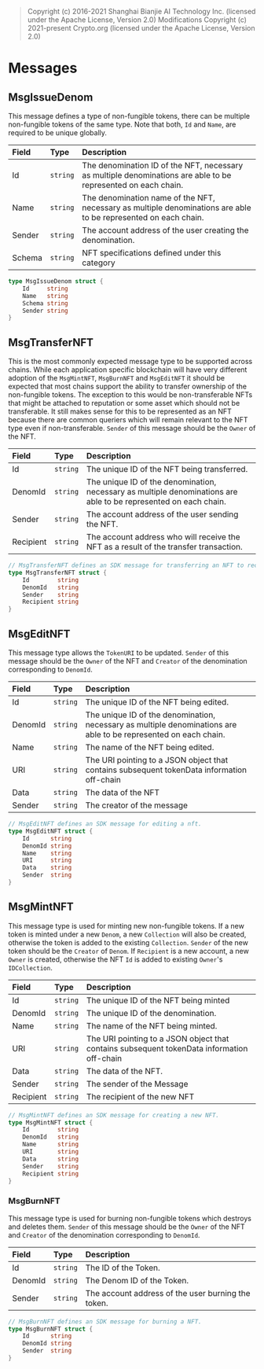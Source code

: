 > Copyright (c) 2016-2021 Shanghai Bianjie AI Technology Inc. (licensed under the Apache License, Version 2.0)
> Modifications Copyright (c) 2021-present Crypto.org (licensed under the Apache License, Version 2.0)

# Messages

## MsgIssueDenom

This message defines a type of non-fungible tokens, there can be multiple non-fungible tokens of the same type. Note
that both, `Id` and `Name`, are required to be unique globally.

| **Field** | **Type** | **Description**                                                                                                 |
| :-------- | :------- | :-------------------------------------------------------------------------------------------------------------- |
| Id        | `string` | The denomination ID of the NFT, necessary as multiple denominations are able to be represented on each chain.   |
| Name      | `string` | The denomination name of the NFT, necessary as multiple denominations are able to be represented on each chain. |
| Sender    | `string` | The account address of the user creating the denomination.                                                      |
| Schema    | `string` | NFT specifications defined under this category                                                                  |

```go
type MsgIssueDenom struct {
    Id     string
    Name   string
    Schema string
    Sender string
}
```

## MsgTransferNFT

This is the most commonly expected message type to be supported across chains. While each application specific
blockchain will have very different adoption of the `MsgMintNFT`, `MsgBurnNFT` and `MsgEditNFT` it should be expected
that most chains support the ability to transfer ownership of the non-fungible tokens. The exception to this would be
non-transferable NFTs that might be attached to reputation or some asset which should not be transferable. It still
makes sense for this to be represented as an NFT because there are common queriers which will remain relevant to the NFT
type even if non-transferable. `Sender` of this message should be the `Owner` of the NFT.

| **Field** | **Type** | **Description**                                                                                                  |
| :-------- | :------- | :--------------------------------------------------------------------------------------------------------------- |
| Id        | `string` | The unique ID of the NFT being transferred.                                                                      |
| DenomId   | `string` | The unique ID of the denomination, necessary as multiple denominations are able to be represented on each chain. |
| Sender    | `string` | The account address of the user sending the NFT.                                                                 |
| Recipient | `string` | The account address who will receive the NFT as a result of the transfer transaction.                            |

```go
// MsgTransferNFT defines an SDK message for transferring an NFT to recipient.
type MsgTransferNFT struct {
    Id        string
    DenomId   string
    Sender    string
    Recipient string
}
```

## MsgEditNFT

This message type allows the `TokenURI` to be updated. `Sender` of this message should be the `Owner` of the NFT and
`Creator` of the denomination corresponding to `DenomId`.

| **Field** | **Type** | **Description**                                                                                                  |
| :-------- | :------- | :--------------------------------------------------------------------------------------------------------------- |
| Id        | `string` | The unique ID of the NFT being edited.                                                                           |
| DenomId   | `string` | The unique ID of the denomination, necessary as multiple denominations are able to be represented on each chain. |
| Name      | `string` | The name of the NFT being edited.                                                                                |
| URI       | `string` | The URI pointing to a JSON object that contains subsequent tokenData information off-chain                       |
| Data      | `string` | The data of the NFT                                                                                              |
| Sender    | `string` | The creator of the message                                                                                       |

```go
// MsgEditNFT defines an SDK message for editing a nft.
type MsgEditNFT struct {
    Id      string
    DenomId string
    Name    string
    URI     string
    Data    string
    Sender  string
}
```

## MsgMintNFT

This message type is used for minting new non-fungible tokens. If a new token is minted under a new `Denom`, a new
`Collection` will also be created, otherwise the token is added to the existing `Collection`. `Sender` of the new token
should be the `Creator` of `Denom`. If `Recipient` is a new account, a new `Owner` is created, otherwise the NFT `Id` is
added to existing `Owner`'s `IDCollection`.

| **Field** | **Type** | **Description**                                                                            |
| :-------- | :------- | :----------------------------------------------------------------------------------------- |
| Id        | `string` | The unique ID of the NFT being minted                                                      |
| DenomId   | `string` | The unique ID of the denomination.                                                         |
| Name      | `string` | The name of the NFT being minted.                                                          |
| URI       | `string` | The URI pointing to a JSON object that contains subsequent tokenData information off-chain |
| Data      | `string` | The data of the NFT.                                                                       |
| Sender    | `string` | The sender of the Message                                                                  |
| Recipient | `string` | The recipient of the new NFT                                                                |

```go
// MsgMintNFT defines an SDK message for creating a new NFT.
type MsgMintNFT struct {
    Id        string
    DenomId   string
    Name      string
    URI       string
    Data      string
    Sender    string
    Recipient string
}
```

### MsgBurnNFT

This message type is used for burning non-fungible tokens which destroys and deletes them. `Sender` of this message
should be the `Owner` of the NFT and `Creator` of the denomination corresponding to `DenomId`.

| **Field** | **Type** | **Description**                                    |
| :-------- | :------- | :------------------------------------------------- |
| Id        | `string` | The ID of the Token.                               |
| DenomId   | `string` | The Denom ID of the Token.                         |
| Sender    | `string` | The account address of the user burning the token. |

```go
// MsgBurnNFT defines an SDK message for burning a NFT.
type MsgBurnNFT struct {
    Id      string
    DenomId string
    Sender  string
}
```
